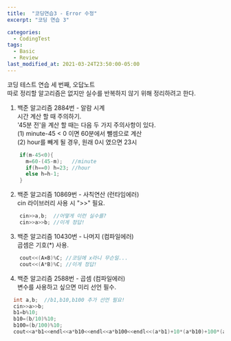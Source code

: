 ```yaml
---
title:  "코딩연습3 - Error 수정"
excerpt: "코딩 연습 3"

categories:
  - CodingTest
tags:
  - Basic
  - Review
last_modified_at: 2021-03-24T23:50:00-05:00
---
```


코딩 테스트 연습 세 번째, 오답노트  
따로 정리할 알고리즘은 없지만 실수를 반복하지 않기 위해 정리하려고 한다.

1. 백준 알고리즘 2884번 - 알람 시계  
  시간 계산 할 때 주의하기.  
  '45분 전'을 계산 할 때는 다음 두 가지 주의사항이 있다.  
  (1) minute-45 < 0 이면 60분에서 뺄셈으로 계산  
  (2) hour를 빼게 될 경우, 원래 0시 였으면 23시  
```c++  
    if(m-45<0){  
      m=60-(45-m);   //minute  
      if(h==0) h=23; //hour  
      else h=h-1;  
    }  
 ```
  
2. 백준 알고리즘 10869번 - 사칙연산 (런타임에러)  
  cin 라이브러리 사용 시 ">>" 필요.
```c++
    cin>>a,b;  //어떻게 이런 실수를?  
    cin>>a>>b; //이게 정답!  
``` 
  
3. 백준 알고리즘 10430번 - 나머지 (컴파일에러)  
  곱셈은 기호(*) 사용.
```c++
    cout<<(A×B)%C; //코딩에 x라니 무슨일...  
    cout<<(A*B)%C; //이게 정답!  
```
  
4. 백준 알고리즘 2588번 - 곱셈 (컴파일에러)  
  변수를 사용하고 싶으면 미리 선언 필수.
```c++
  int a,b;  //b1,b10,b100 추가 선언 필요!
  cin>>a>>b;
  b1=b%10;
  b10=(b/10)%10;
  b100=(b/100)%10;
  cout<<a*b1<<endl<<a*b10<<endl<<a*b100<<endl<<(a*b1)+10*(a*b10)+100*(a*b100);
```